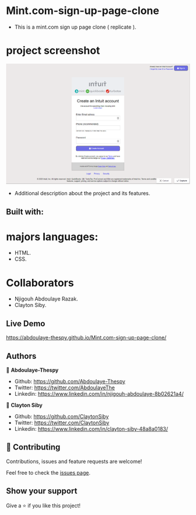 # Mint.com-sign-up-page-clone
* This is a mint.com sign up page clone ( replicate ). 
# project screenshot
![screenshot](images/screenshot.png)
* Additional description about the project and its features.
## Built with:
 # majors languages:
* HTML.
* CSS.
# Collaborators
* Njigouh Abdoulaye Razak.
* Clayton Siby.

## Live Demo
https://abdoulaye-thespy.github.io/Mint.com-sign-up-page-clone/

## Authors

👤 **Abdoulaye-Thespy**

- Github: https://github.com/Abdoulaye-Thespy
- Twitter: https://twitter.com/AbdoulayeThe
- Linkedin: https://www.linkedin.com/in/njigouh-abdoulaye-8b02621a4/

👤 **Clayton Siby**

- Github: https://github.com/ClaytonSiby 
- Twitter: https://twitter.com/ClaytonSiby 
- Linkedin: https://www.linkedin.com/in/clayton-siby-48a8a0183/ 

## 🤝 Contributing

Contributions, issues and feature requests are welcome!

Feel free to check the [issues page](issues/).

## Show your support

Give a ⭐️ if you like this project!
